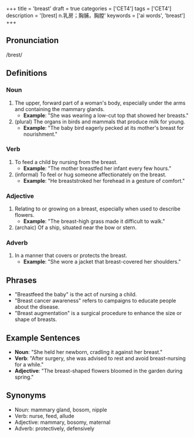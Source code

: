 +++
title = 'breast'
draft = true
categories = ['CET4']
tags = ['CET4']
description = '[brest] n.乳房；胸脯，胸膛'
keywords = ['ai words', 'breast']
+++

## Pronunciation
/brest/

## Definitions
### Noun
1. The upper, forward part of a woman's body, especially under the arms and containing the mammary glands.
   - **Example**: "She was wearing a low-cut top that showed her breasts."
2. (plural) The organs in birds and mammals that produce milk for young.
   - **Example**: "The baby bird eagerly pecked at its mother's breast for nourishment."

### Verb
1. To feed a child by nursing from the breast.
   - **Example**: "The mother breastfed her infant every few hours."
2. (informal) To feel or hug someone affectionately on the breast.
   - **Example**: "He breaststroked her forehead in a gesture of comfort."

### Adjective
1. Relating to or growing on a breast, especially when used to describe flowers.
   - **Example**: "The breast-high grass made it difficult to walk."
2. (archaic) Of a ship, situated near the bow or stern.

### Adverb
1. In a manner that covers or protects the breast.
   - **Example**: "She wore a jacket that breast-covered her shoulders."

## Phrases
- "Breastfeed the baby" is the act of nursing a child.
- "Breast cancer awareness" refers to campaigns to educate people about the disease.
- "Breast augmentation" is a surgical procedure to enhance the size or shape of breasts.

## Example Sentences
- **Noun**: "She held her newborn, cradling it against her breast."
- **Verb**: "After surgery, she was advised to rest and avoid breast-nursing for a while."
- **Adjective**: "The breast-shaped flowers bloomed in the garden during spring."

## Synonyms
- Noun: mammary gland, bosom, nipple
- Verb: nurse, feed, allude
- Adjective: mammary, bosomy, maternal
- Adverb: protectively, defensively

